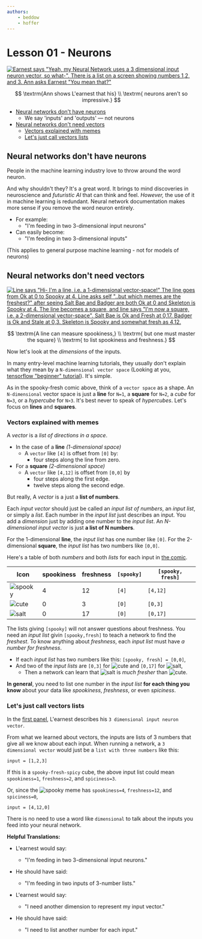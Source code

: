 ```yaml
---
authors:
    - beddow
    - hoffer
---
```

# Lesson 01 - Neurons

[![Earnest says "Yeah, my Neural Network uses a 3 dimensional input neuron vector, so what-". There is a list on a screen showing numbers 1,2, and 3. Ann asks Earnest "You mean that?"][comic0]][comic0]

$$
\textrm{Ann shows L'earnest that his} \\
\textrm{ neurons aren't so impressive.}
$$

- [Neural networks don't have neurons][0]
	- We say 'inputs' and 'outputs' — not neurons
- [Neural networks don't need vectors][1]
	- [Vectors explained with memes][1.0]
	- [Let's just call vectors lists][1.1]

[0]: #neural-networks-dont-have-neurons
## Neural networks don't have neurons

People in the machine learning industry love to throw around the word neuron.

And why shouldn't they? It's a great word. It brings to mind discoveries in neuroscience and _futuristic AI_ that can think and feel. _However,_ the use of it in machine learning is redundant. Neural network documentation makes more sense if you remove the word neuron entirely.

- For example:
	- "I'm feeding in two 3-dimensional input neurons"
- Can easily become:
	- "I'm feeding in two 3-dimensional inputs"

(This applies to general purpose machine learning - not for models of neurons)

[1]: #neural-networks-dont-need-vectors
## Neural networks don't need vectors

[![Line says "Hi- I'm a line, i.e. a 1-dimensional vector-space!" The line goes from Ok at 0 to Spooky at 4. Line asks self "..but which memes are the freshest?" after seeing Salt Bae and Badger are both Ok at 0 and Skeleton is Spooky at 4. The line becomes a square, and line says "I'm now a square, i.e. a 2-dimensional vector-space". Salt Bae is Ok and Fresh at 0,17. Badger is Ok and Stale at 0,3. Skeleton is Spooky and somewhat fresh as 4,12.][comic1]][comic1]

$$
\textrm{A line can measure spookiness,} \\
\textrm{ but one must master the square} \\
\textrm{ to list spookiness and freshness.}
$$

Now let's look at the _dimensions_ of the inputs.

In many entry-level machine learning tutorials, they usually don't explain what they mean by a  `N-dimensional vector space` (Looking at you, [tensorflow "beginner" tutorial](https://www.tensorflow.org/get_started/mnist/beginners)). It's simple. 

As in the spooky-fresh comic above, think of a `vector space` as a shape. An `N-dimensional` vector space is just a __line__ for `N=1`, a __square__ for `N=2`, a _cube_ for `N=3`, or a _hypercube_ for `N>3`. It's best never to speak of _hypercubes_. Let's focus on __lines__ and __squares__.

[1.0]: #vectors-explained-with-memes
### Vectors explained with memes

A _vector_ is a _list of directions in a space_.
- In the case of a __line__ _(1-dimensional space)_
	- A `vector` like `[4]` is offset from `[0]` by:
		- four steps along the line from zero.
- For a __square__ _(2-dimensional space)_
	- A `vector` like `[4,12]` is offset from `[0,0]` by
		- four steps along the first edge.
		- twelve steps along the second edge.


But really, A _vector_ is a just a __list of numbers__.

Each _input vector_ should just be called an _input list of numbers_, an _input list_, or simply a _list_. Each number in the _input list_ just describes an input. You add a _dimension_ just by adding one number to the _input list_. An _N-dimensional input vector_ is just __a list of N numbers__. 

For the 1-dimensional __line__, the _input list_ has one number like `[0]`. For the 2-dimensional __square__, the _input list_ has two numbers like `[0,0]`. 

 Here's a table of both _numbers_ and both _lists_ for each input in [the comic][1].

| Icon | spookiness | freshness | `[spooky]` | `[spooky, fresh]` |
| ---- | ---------- | --------- | -------- | --------------- |
| ![spooky][spooky] | 4 | 12 | `[4]` | `[4,12]` |
| ![cute][cute] | 0 | 3 | `[0]` | `[0,3]` |
| ![salt][salt] | 0 | 17 | `[0]` | `[0,17]` |


The lists giving `[spooky]` will not answer questions about freshness. You need an _input list_ givin `[spooky,fresh]` to teach a network to find the _freshest_. To know anything about _freshness_, each _input list_ must have _a number for freshness_.

- If each _input list_ has two numbers like this: `[spooky, fresh] = [0,0]`, 
- And two of the _input lists_ are `[0,3]` for ![cute][cute] and `[0,17]` for ![salt][salt],
	- Then a network can learn that ![salt][salt] is _much fresher_ than ![cute][cute].

__In general__, you need to list one number in the _input list_ __for each thing you know__ about your data like _spookiness_, _freshness_, or even _spiciness_.


[comic0]: http://img.hoff.in/learnest/png/learnest0.png
[comic1]: http://img.hoff.in/learnest/png/dimensions.png
[spooky]: http://img.hoff.in/learnest/icons/0_spooky0.png
[salt]: http://img.hoff.in/learnest/icons/0_ok1.png
[cute]: http://img.hoff.in/learnest/icons/0_ok0.png


[1.1]: #lets-just-call-vectors-lists
### Let's just call vectors lists

In the [first panel][0], L'earnest describes his `3 dimensional input neuron vector`.

From what we learned about vectors, the inputs are lists of 3 numbers that give all we know about each input. When running a network, a `3 dimensional vector` would just be a `list with three numbers` like this:
```
input = [1,2,3]
```
If this is a `spooky-fresh-spicy` cube, the above input list could mean `spookiness=1`, `freshness=2`, and `spiciness=3`. 

Or, since the ![spooky][spooky] meme has `spookiness=4`, `freshness=12`, and `spiciness=0`,

```
input = [4,12,0]
```

There is no need to use a word like `dimensional` to talk about the inputs you feed into your neural network. 

__Helpful Translations:__

- L'earnest would say:
	- "I'm feeding in two 3-dimensional input neurons."
- He should have said:
	- "I'm feeding in two inputs of 3-number lists."

- L'earnest would say:
	- "I need another dimension to represent my input vector."
- He should have said:
	- "I need to list another number for each input."
